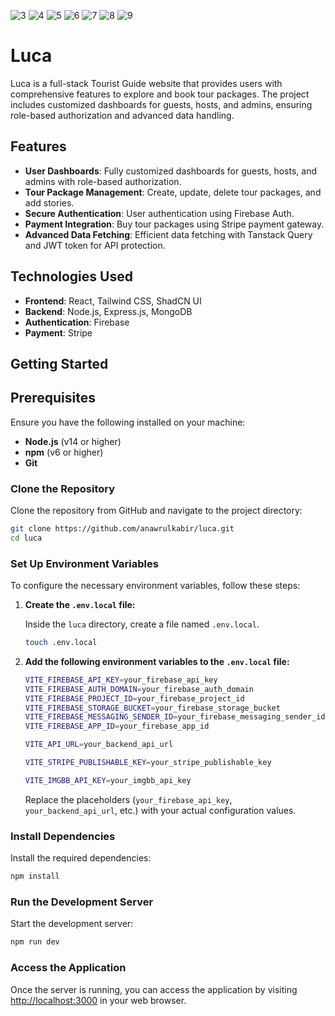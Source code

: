 ![3](https://github.com/Anawrulkabir/Luca/assets/100487781/4fce5a66-d279-4701-952d-03fbae339302)
![4](https://github.com/Anawrulkabir/Luca/assets/100487781/305a47e1-293a-4cb0-ba2f-c46dac700f64)
![5](https://github.com/Anawrulkabir/Luca/assets/100487781/10340581-94be-4c27-9b35-2afeb6e080f3)
![6](https://github.com/Anawrulkabir/Luca/assets/100487781/3ab13089-dfb9-4f31-8f55-4a347252a14e)
![7](https://github.com/Anawrulkabir/Luca/assets/100487781/ecb19345-2af1-4258-9826-161a959c3b4e)
![8](https://github.com/Anawrulkabir/Luca/assets/100487781/21c1e43f-b869-41b2-9272-dc93f82f938e)
![9](https://github.com/Anawrulkabir/Luca/assets/100487781/036c9a0e-4115-4ce9-a755-954d0325e537)

# Luca

Luca is a full-stack Tourist Guide website that provides users with comprehensive features to explore and book tour packages. The project includes customized dashboards for guests, hosts, and admins, ensuring role-based authorization and advanced data handling.

## Features

- **User Dashboards**: Fully customized dashboards for guests, hosts, and admins with role-based authorization.
- **Tour Package Management**: Create, update, delete tour packages, and add stories.
- **Secure Authentication**: User authentication using Firebase Auth.
- **Payment Integration**: Buy tour packages using Stripe payment gateway.
- **Advanced Data Fetching**: Efficient data fetching with Tanstack Query and JWT token for API protection.

## Technologies Used

- **Frontend**: React, Tailwind CSS, ShadCN UI
- **Backend**: Node.js, Express.js, MongoDB
- **Authentication**: Firebase
- **Payment**: Stripe


## Getting Started


## Prerequisites

Ensure you have the following installed on your machine:

- **Node.js** (v14 or higher)
- **npm** (v6 or higher)
- **Git**



### Clone the Repository

Clone the repository from GitHub and navigate to the project directory:

```bash
git clone https://github.com/anawrulkabir/luca.git
cd luca
```

### Set Up Environment Variables

To configure the necessary environment variables, follow these steps:

1. **Create the `.env.local` file:**

   Inside the `luca` directory, create a file named `.env.local`.

   ```bash
   touch .env.local
   ```

2. **Add the following environment variables to the `.env.local` file:**

   ```bash
   VITE_FIREBASE_API_KEY=your_firebase_api_key
   VITE_FIREBASE_AUTH_DOMAIN=your_firebase_auth_domain
   VITE_FIREBASE_PROJECT_ID=your_firebase_project_id
   VITE_FIREBASE_STORAGE_BUCKET=your_firebase_storage_bucket
   VITE_FIREBASE_MESSAGING_SENDER_ID=your_firebase_messaging_sender_id
   VITE_FIREBASE_APP_ID=your_firebase_app_id

   VITE_API_URL=your_backend_api_url

   VITE_STRIPE_PUBLISHABLE_KEY=your_stripe_publishable_key

   VITE_IMGBB_API_KEY=your_imgbb_api_key
   ```

   Replace the placeholders (`your_firebase_api_key`, `your_backend_api_url`, etc.) with your actual configuration values.

### Install Dependencies

Install the required dependencies:

```bash
npm install
```

### Run the Development Server

Start the development server:

```bash
npm run dev
```

### Access the Application

Once the server is running, you can access the application by visiting [http://localhost:3000](http://localhost:3000) in your web browser.





